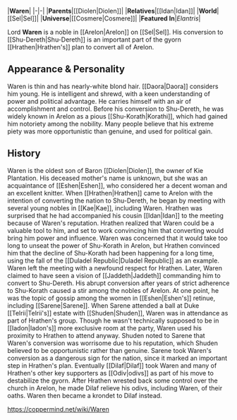 |**Waren**|
|-|-|
|**Parents**|[[Diolen\|Diolen]]|
|**Relatives**|[[Idan\|Idan]]|
|**World**|[[Sel\|Sel]]|
|**Universe**|[[Cosmere\|Cosmere]]|
|**Featured In**|*Elantris*|

Lord **Waren** is a noble in [[Arelon\|Arelon]] on [[Sel\|Sel]]. His conversion to [[Shu-Dereth\|Shu-Dereth]] is an important part of the gyorn [[Hrathen\|Hrathen's]] plan to convert all of Arelon.

## Appearance & Personality
Waren is thin and has nearly-white blond hair. [[Daora\|Daora]] considers him young. He is intelligent and shrewd, with a keen understanding of power and political advantage. He carries himself with an air of accomplishment and control. Before his conversion to Shu-Dereth, he was widely known in Arelon as a pious [[Shu-Korath\|Korathi]], which had gained him notoriety among the nobility. Many people believe that his extreme piety was more opportunistic than genuine, and used for political gain.

## History
Waren is the oldest son of Baron [[Diolen\|Diolen]], the owner of Kie Plantation. His deceased mother's name is unknown, but she was an acquaintance of [[Eshen\|Eshen]], who considered her a decent woman and an excellent knitter.
When [[Hrathen\|Hrathen]] came to Arelon with the intention of converting the nation to Shu-Dereth, he began by meeting with several young nobles in [[Kae\|Kae]], including Waren. Hrathen was surprised that he had accompanied his cousin [[Idan\|Idan]] to the meeting because of Waren's reputation. Hrathen realized that Waren could be a valuable tool to him, and set to work convincing him that converting would bring him power and influence. Waren was concerned that it would take too long to unseat the power of Shu-Korath in Arelon, but Hrathen convinced him that the decline of Shu-Korath had been happening for a long time, using the fall of the [[Duladel Republic\|Duladel Republic]] as an example. Waren left the meeting with a newfound respect for Hrathen.
Later, Waren claimed to have seen a vision of [[Jaddeth\|Jaddeth]] commanding him to convert to Shu-Dereth. His abrupt conversion after years of strict adherence to Shu-Korath caused a stir among the nobles of Arelon. At one point, he was the topic of gossip among the women in [[Eshen\|Eshen's]] retinue, including [[Sarene\|Sarene]]. When Sarene attended a ball at Duke [[Telrii\|Telrii's]] estate with [[Shuden\|Shuden]], Waren was in attendance as part of Hrathen's group. Though he wasn't technically supposed to be in [[Iadon\|Iadon's]] more exclusive room at the party, Waren used his proximity to Hrathen to attend anyway. Shuden noted to Sarene that Waren's conversion was worrisome due to his reputation, which Shuden believed to be opportunistic rather than genuine. Sarene took Waren's conversion as a dangerous sign for the nation, since it marked an important step in Hrathen's plan.
Eventually [[Dilaf\|Dilaf]] took Waren and many of Hrathen's other key supporters as [[Odiv\|odivs]] as part of his move to destabilize the gyorn. After Hrathen wrested back some control over the church in Arelon, he made Dilaf relieve his odivs, including Waren, of their oaths. Waren then became a krondet to Dilaf instead.



https://coppermind.net/wiki/Waren